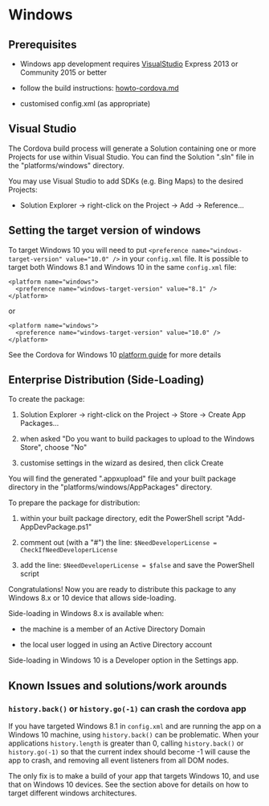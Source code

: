 # Windows


## Prerequisites

- Windows app development requires [VisualStudio](http://visualstudio.com/)
  Express 2013 or Community 2015 or better

- follow the build instructions: [howto-cordova.md](howto-cordova.md)

- customised config.xml (as appropriate)


## Visual Studio

The Cordova build process will generate a Solution containing one or more Projects for use within Visual Studio.
You can find the Solution ".sln" file in the "platforms/windows" directory.

You may use Visual Studio to add SDKs (e.g. Bing Maps) to the desired Projects:

- Solution Explorer -> right-click on the Project -> Add -> Reference...

## Setting the target version of windows

To target Windows 10 you will need to put `<preference name="windows-target-version" value="10.0" />` in your `config.xml` file.
It is possible to target both Windows 8.1 and Windows 10 in the same `config.xml` file:


    <platform name="windows">
      <preference name="windows-target-version" value="8.1" />
    </platform>

or

    <platform name="windows">
      <preference name="windows-target-version" value="10.0" />
    </platform>


See the Cordova for Windows 10 [platform guide](http://cordova.apache.org/docs/en/5.1.1/guide/platforms/win8/win10-support.html) for more details


## Enterprise Distribution (Side-Loading)

To create the package:

1. Solution Explorer -> right-click on the Project -> Store -> Create App Packages...

2. when asked "Do you want to build packages to upload to the Windows Store", choose "No"

3. customise settings in the wizard as desired, then click Create

You will find the generated ".appxupload" file and your built package directory in the "platforms/windows/AppPackages" directory.

To prepare the package for distribution:

1. within your built package directory, edit the PowerShell script "Add-AppDevPackage.ps1"

2. comment out (with a "#") the line: `$NeedDeveloperLicense = CheckIfNeedDeveloperLicense`

3. add the line: `$NeedDeveloperLicense = $false` and save the PowerShell script

Congratulations!
Now you are ready to distribute this package to any Windows 8.x or 10 device that allows side-loading.

Side-loading in Windows 8.x is available when:

- the machine is a member of an Active Directory Domain

- the local user logged in using an Active Directory account

Side-loading in Windows 10 is a Developer option in the Settings app.


## Known Issues and solutions/work arounds

### `history.back()` or `history.go(-1)` can crash the cordova app

If you have targeted Windows 8.1 in `config.xml` and are running the app on a Windows 10 machine,
using `history.back()` can be problematic. When your applications `history.length` is greater 
than 0, calling `history.back()` or `history.go(-1)` so that the current index should become -1 will cause 
the app to crash, and removing all event listeners from all DOM nodes.

The only fix is to make a build of your app that targets Windows 10, and use that on Windows 10 devices.
See the section above for details on how to target different windows architectures.

